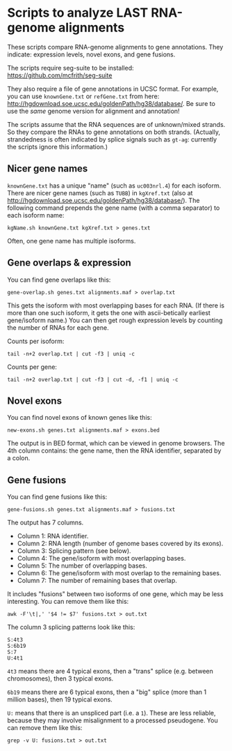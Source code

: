 # Scripts to analyze LAST RNA-genome alignments

These scripts compare RNA-genome alignments to gene annotations.  They
indicate: expression levels, novel exons, and gene fusions.

The scripts require seg-suite to be installed:
<https://github.com/mcfrith/seg-suite>

They also require a file of gene annotations in UCSC format.  For
example, you can use `knownGene.txt` or `refGene.txt` from here:
<http://hgdownload.soe.ucsc.edu/goldenPath/hg38/database/>.  Be sure
to use the *same* genome version for alignment and annotation!

The scripts assume that the RNA sequences are of unknown/mixed
strands.  So they compare the RNAs to gene annotations on both
strands.  (Actually, strandedness is often indicated by splice signals
such as `gt-ag`: currently the scripts ignore this information.)

## Nicer gene names

`knownGene.txt` has a unique "name" (such as `uc003nrl.4`) for each
isoform.  There are nicer gene names (such as `TUBB`) in `kgXref.txt`
(also at <http://hgdownload.soe.ucsc.edu/goldenPath/hg38/database/>).
The following command prepends the gene name (with a comma separator)
to each isoform name:

    kgName.sh knownGene.txt kgXref.txt > genes.txt

Often, one gene name has multiple isoforms.

## Gene overlaps & expression

You can find gene overlaps like this:

    gene-overlap.sh genes.txt alignments.maf > overlap.txt

This gets the isoform with most overlapping bases for each RNA.  (If
there is more than one such isoform, it gets the one with
ascii-betically earliest gene/isoform name.)  You can then get rough
expression levels by counting the number of RNAs for each gene.

Counts per isoform:

    tail -n+2 overlap.txt | cut -f3 | uniq -c

Counts per gene:

    tail -n+2 overlap.txt | cut -f3 | cut -d, -f1 | uniq -c

## Novel exons

You can find novel exons of known genes like this:

    new-exons.sh genes.txt alignments.maf > exons.bed

The output is in BED format, which can be viewed in genome browsers.
The 4th column contains: the gene name, then the RNA identifier,
separated by a colon.

## Gene fusions

You can find gene fusions like this:

    gene-fusions.sh genes.txt alignments.maf > fusions.txt

The output has 7 columns.

* Column 1: RNA identifier.
* Column 2: RNA length (number of genome bases covered by its exons).
* Column 3: Splicing pattern (see below).
* Column 4: The gene/isoform with most overlapping bases.
* Column 5: The number of overlapping bases.
* Column 6: The gene/isoform with most overlap to the remaining bases.
* Column 7: The number of remaining bases that overlap.

It includes "fusions" between two isoforms of one gene, which may be
less interesting.  You can remove them like this:

    awk -F'\t|,' '$4 != $7' fusions.txt > out.txt

The column 3 splicing patterns look like this:

    S:4t3
    S:6b19
    S:7
    U:4t1

`4t3` means there are 4 typical exons, then a "trans" splice
(e.g. between chromosomes), then 3 typical exons.

`6b19` means there are 6 typical exons, then a "big" splice (more than
1 million bases), then 19 typical exons.

`U:` means that there is an unspliced part (i.e. a `1`).  These are
less reliable, because they may involve misalignment to a processed
pseudogene.  You can remove them like this:

    grep -v U: fusions.txt > out.txt
